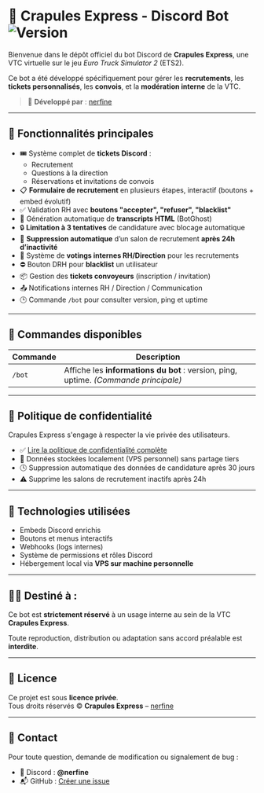 # 🚚 Crapules Express - Discord Bot ![Version](https://img.shields.io/badge/version-1.2.3-blue.svg)

Bienvenue dans le dépôt officiel du bot Discord de **Crapules Express**, une VTC virtuelle sur le jeu *Euro Truck Simulator 2* (ETS2).

Ce bot a été développé spécifiquement pour gérer les **recrutements**, les **tickets personnalisés**, les **convois**, et la **modération interne** de la VTC.

> 🔧 **Développé par** : [nerfine](https://github.com/nerfine)

---

## 📌 Fonctionnalités principales

- 🎟️ Système complet de **tickets Discord** :
  - Recrutement
  - Questions à la direction
  - Réservations et invitations de convois
- 📋 **Formulaire de recrutement** en plusieurs étapes, interactif (boutons + embed évolutif)
- ✅ Validation RH avec **boutons "accepter", "refuser", "blacklist"**
- 🧾 Génération automatique de **transcripts HTML** (BotGhost)
- 🔒 **Limitation à 3 tentatives** de candidature avec blocage automatique
- 🛑 **Suppression automatique** d’un salon de recrutement **après 24h d’inactivité**
- 👥 Système de **votings internes RH/Direction** pour les recrutements
- ⛔ Bouton DRH pour **blacklist** un utilisateur
- 📦 Gestion des **tickets convoyeurs** (inscription / invitation)
- 📤 Notifications internes RH / Direction / Communication
- 🕒 Commande `/bot` pour consulter version, ping et uptime

---

## 💬 Commandes disponibles

| Commande | Description |
|---------|-------------|
| `/bot`  | Affiche les **informations du bot** : version, ping, uptime. *(Commande principale)* |

---

## 🔐 Politique de confidentialité

Crapules Express s'engage à respecter la vie privée des utilisateurs.

- ✅ [Lire la politique de confidentialité complète](https://github.com/Nerfine/crapules-express/blob/main/PRIVACY.md)
- 📁 Données stockées localement (VPS personnel) sans partage tiers
- 🕓 Suppression automatique des données de candidature après 30 jours
- ⚠️ Supprime les salons de recrutement inactifs après 24h

---

## 🧱 Technologies utilisées

- Embeds Discord enrichis
- Boutons et menus interactifs
- Webhooks (logs internes)
- Système de permissions et rôles Discord
- Hébergement local via **VPS sur machine personnelle**

---

## 🧑‍💼 Destiné à :

Ce bot est **strictement réservé** à un usage interne au sein de la VTC **Crapules Express**.

Toute reproduction, distribution ou adaptation sans accord préalable est **interdite**.

---

## 📄 Licence

Ce projet est sous **licence privée**.  
Tous droits réservés © **Crapules Express** – [nerfine](https://github.com/nerfine)

---

## 🤝 Contact

Pour toute question, demande de modification ou signalement de bug :

- 💬 Discord : **@nerfine**
- 📬 GitHub : [Créer une issue](https://github.com/Nerfine/crapules-express/issues)
